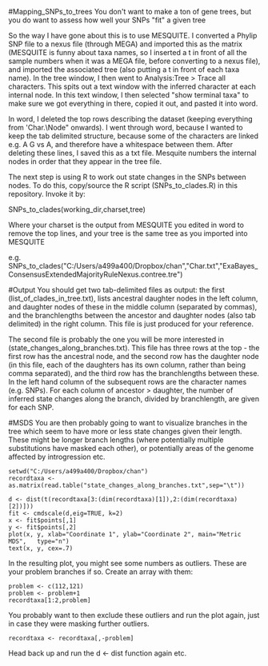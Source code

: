 #Mapping_SNPs_to_trees
You don't want to make a ton of gene trees, but you do want to assess how well your SNPs "fit" a given tree

So the way I have gone about this is to use MESQUITE. I converted a Phylip SNP file to a nexus file (through MEGA) and imported this as the matrix (MESQUITE is funny about taxa names, so I inserted a t in front of all the sample numbers when it was a MEGA file, before converting to a nexus file), and imported the associated tree (also putting a t in front of each taxa name). In the tree window, I then went to Analysis:Tree > Trace all characters. This spits out a text window with the inferred character at each internal node. In this text window, I then selected "show terminal taxa" to make sure we got everything in there, copied it out, and pasted it into word.

In word, I deleted the top rows describing the dataset (keeping everything from 'Char.\Node" onwards). I went through word, because I wanted to keep the tab delimited structure, because some of the characters are linked e.g. A G vs A, and therefore have a whitespace between them. After deleting these lines, I saved this as a txt file. Mesquite numbers the internal nodes in order that they appear in the tree file.

The next step is using R to work out state changes in the SNPs between nodes. To do this, copy/source the R script (SNPs_to_clades.R) in this repository. Invoke it by: 

SNPs_to_clades(working_dir,charset,tree) 

Where your charset is the output from MESQUITE you edited in word to remove the top lines, and your tree is the same tree as you imported into MESQUITE

e.g. SNPs_to_clades("C:/Users/a499a400/Dropbox/chan","Char.txt","ExaBayes_ConsensusExtendedMajorityRuleNexus.contree.tre")

#Output
You should get two tab-delimited files as output: the first (list_of_clades_in_tree.txt), lists ancestral daughter nodes in the left column, and daughter nodes of these in the middle column (separated by commas), and the branchlengths between the ancestor and daughter nodes (also tab delimited) in the right column. This file is just produced for your reference.

The second file is probably the one you will be more interested in (state_changes_along_branches.txt). This file has three rows at the top - the first row has the ancestral node, and the second row has the daughter node (in this file, each of the daughters has its own column, rather than being comma separated), and the third row has the branchlengths between these. In the left hand column of the subsequent rows are the character names (e.g. SNPs). For each column of ancestor > daughter, the number of inferred state changes along the branch, divided by branchlength, are given for each SNP.

#MSDS
You are then probably going to want to visualize branches in the tree which seem to have more or less state changes given their length. These might be longer branch lengths (where potentially multiple substitutions have masked each other), or potentially areas of the genome affected by introgression etc.
```
setwd("C:/Users/a499a400/Dropbox/chan")
recordtaxa <- as.matrix(read.table("state_changes_along_branches.txt",sep="\t"))

d <- dist(t(recordtaxa[3:(dim(recordtaxa)[1]),2:(dim(recordtaxa)[2])]))
fit <- cmdscale(d,eig=TRUE, k=2)
x <- fit$points[,1]
y <- fit$points[,2]
plot(x, y, xlab="Coordinate 1", ylab="Coordinate 2", main="Metric	MDS",	type="n")
text(x, y, cex=.7)
```
In the resulting plot, you might see some numbers as outliers. These are your problem branches if so. Create an array with them:
```
problem <- c(112,121)
problem <- problem+1
recordtaxa[1:2,problem]
```
You probably want to then exclude these outliers and run the plot again, just in case they were masking further outliers.
```
recordtaxa <- recordtaxa[,-problem]
```
Head back up and run the d <- dist function again etc.

